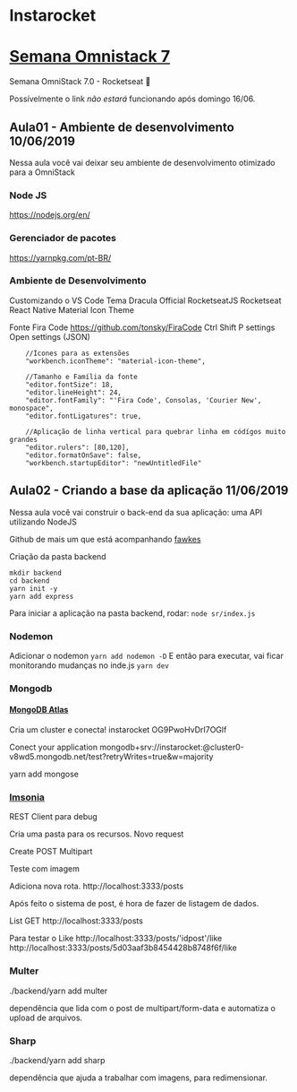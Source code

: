 # Instarocket

# [Semana Omnistack 7](https://rocketseat.com.br/week-7/aulas)
Semana OmniStack 7.0 - Rocketseat :rocket:

Possívelmente o link *não estará* funcionando após domingo 16/06.

## Aula01 - Ambiente de desenvolvimento 10/06/2019
Nessa aula você vai deixar seu ambiente de desenvolvimento otimizado para a OmniStack

### Node JS
https://nodejs.org/en/

### Gerenciador de pacotes
https://yarnpkg.com/pt-BR/

### Ambiente de Desenvolvimento

Customizando o VS Code
Tema Dracula Official
RocketseatJS
Rocketseat React Native
Material Icon Theme

Fonte Fira Code
https://github.com/tonsky/FiraCode
Ctrl Shift P
settings 
Open settings (JSON)
```
    //Ícones para as extensões
    "workbench.iconTheme": "material-icon-theme",

    //Tamanho e Família da fonte
    "editor.fontSize": 18,
    "editor.lineHeight": 24,
    "editor.fontFamily": "'Fira Code', Consolas, 'Courier New', monospace",
    "editor.fontLigatures": true,

    //Aplicação de linha vertical para quebrar linha em códígos muito grandes
    "editor.rulers": [80,120],
    "editor.formatOnSave": false,
    "workbench.startupEditor": "newUntitledFile"
```
## Aula02 - Criando a base da aplicação 11/06/2019
Nessa aula você vai construir o back-end da sua aplicação: uma API utilizando NodeJS

Github de mais um que está acompanhando
[fawkes](https://github.com/fawkesguii/insta-omnistack)

Criação da pasta backend
```
mkdir backend
cd backend
yarn init -y
yarn add express
```

Para iniciar a aplicação
na pasta backend, rodar:
```node sr/index.js```

### Nodemon
Adicionar o nodemon
```yarn add nodemon -D```
E então para executar, vai ficar monitorando mudanças no inde.js
```yarn dev```

### Mongodb
#### [MongoDB Atlas](https://cloud.mongodb.com)


Cria um cluster e conecta!
instarocket OG9PwoHvDrI7OGlf

Conect your application
mongodb+srv://instarocket:<password>@cluster0-v8wd5.mongodb.net/test?retryWrites=true&w=majority

yarn add mongose

### [Imsonia](https://insomnia.rest/)
REST Client para debug

Cria uma pasta para os recursos.
Novo request

Create  POST    Multipart

Teste com imagem

Adiciona nova rota.
http://localhost:3333/posts

Após feito o sistema de post, 
é hora de fazer de listagem de dados.

List GET
http://localhost:3333/posts

Para testar o Like
http://localhost:3333/posts/'idpost'/like
http://localhost:3333/posts/5d03aaf3b8454428b8748f6f/like

### Multer
./backend/yarn add multer

dependência que lida com o post de multipart/form-data 
e automatiza o upload de arquivos.

### Sharp
./backend/yarn add sharp

dependência que ajuda a trabalhar com imagens, para redimensionar.





